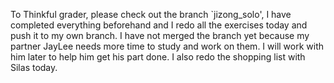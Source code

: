 To Thinkful grader, please check out the branch `jizong_solo', I have completed everything beforehand and I redo all the exercises today and push it to my own branch. I have not merged the branch yet because my partner JayLee needs more time to study and work on them. I will work with him later to help him get his part done. I also redo the shopping list with Silas today. 